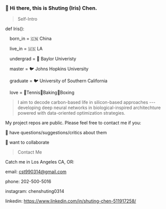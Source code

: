 ### 👋 Hi there, this is Shuting (Iris) Chen. 

> Self-Intro

def Iris():

&emsp;born_in = 🇨🇳 China

&emsp;live_in = 🇺🇸 LA

&emsp;undergrad = 🐻 Baylor Univeristy

&emsp;master = 🐦 Johns Hopkins University

&emsp;graduate = 🐦 University of Southern California

&emsp;love = 🎾Tennis🥨Baking🥊Boxing

> I aim to decode carbon-based life in silicon-based approaches --- developing deep neural networks in biological-inspired architechture powered with data-oriented optimization strategies. 

My project repos are public. Please feel free to contact me if you:

💬 have questions/suggestions/critics about them

🤝 want to collaborate


> Contact Me

Catch me in Los Angeles CA, OR:

email: cst990314@gmail.com

phone: 202-500-5016

instagram: chenshuting0314

linkedin: https://www.linkedin.com/in/shuting-chen-511917258/

<!--
**19990314/19990314** is a ✨ _special_ ✨ repository because its `README.md` (this file) appears on your GitHub profile.

Here are some ideas to get you started:

- 🔭 I’m currently working on ...
- 🌱 I’m currently learning ...
- 👯 I’m looking to collaborate on ...
- 🤔 I’m looking for help with ...
- 💬 Ask me about ...
- 📫 How to reach me: ...
- 😄 Pronouns: ...
- ⚡ Fun fact: ...
-->
